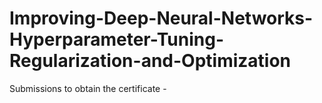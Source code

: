 # Improving-Deep-Neural-Networks-Hyperparameter-Tuning-Regularization-and-Optimization
Submissions to obtain the certificate - 
